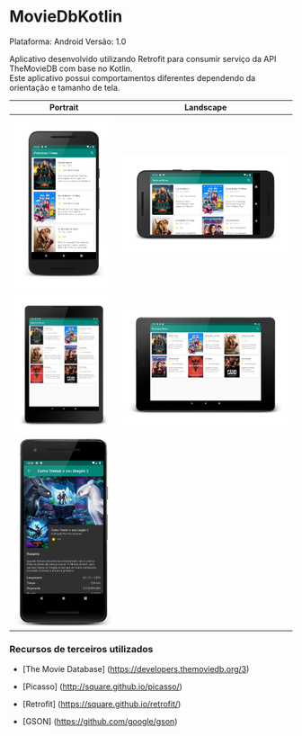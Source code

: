 # MovieDbKotlin
Plataforma: Android
Versão: 1.0

Aplicativo desenvolvido utilizando Retrofit para consumir serviço da API TheMovieDB com base no Kotlin.<br>
Este aplicativo possui comportamentos diferentes dependendo da orientação e tamanho de tela.<br>

| Portrait  | Landscape |
| ------------- | ------------- |
| <img src="https://github.com/LucasFerreira159/MovieDbKotlin/blob/master/screenshots/phone_portrait.png" width="300">  | <img align="right" src="https://github.com/LucasFerreira159/MovieDbKotlin/blob/master/screenshots/phone_land.png?raw=true" width="500">  |
| <img src="https://github.com/LucasFerreira159/MovieDbKotlin/blob/master/screenshots/tablet_portrait.png" width="300"> | <img src="https://github.com/LucasFerreira159/MovieDbKotlin/blob/master/screenshots/tablet_landscape.png" width="500"> |
| <img src="https://github.com/LucasFerreira159/MovieDbKotlin/blob/master/screenshots/detail_portrait.png" width="300">  |   |

### Recursos de terceiros utilizados ###

* [The Movie Database] (https://developers.themoviedb.org/3)

* [Picasso] (http://square.github.io/picasso/)

* [Retrofit] (https://square.github.io/retrofit/)

* [GSON] (https://github.com/google/gson)
